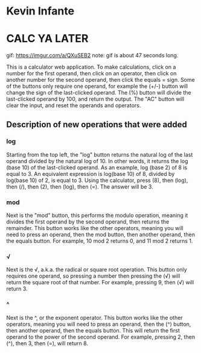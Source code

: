 # Kevin Infante

# CALC YA LATER
gif: https://imgur.com/a/QXuSEB2
note: gif is about 47 seconds long.

This is a calculator web application. To make calculations, click on a number for the first operand, then click on an operator, then click on another number for the second operand, then click the equals = sign. Some of the buttons only require one operand, for example the (+/-) button will change the sign of the last-clicked operand. The (%) button will divide the last-clicked operand by 100, and return the output. The "AC" button will clear the input, and reset the operands and operators.

## Description of new operations that were added
### log
Starting from the top left, the "log" button returns the natural log of the last operand divided by the natural log of 10. In other words, it returns the log (base 10) of the last-clicked operand. As an example, log (base 2) of 8 is equal to 3. An equivalent expression is log(base 10) of 8, divided by log(base 10) of 2, is equal to 3. Using the calculator, press (8), then (log), then (/), then (2), then (log), then (=). The answer will be 3.

### mod
Next is the "mod" button, this performs the modulo operation, meaning it divides the first operand by the second operand, then returns the remainder. This button works like the other operators, meaning you will need to press an operand, then the mod button, then another operand, then the equals button. For example, 10 mod 2 returns 0, and 11 mod 2 returns 1.

### √ 
Next is the √, a.k.a. the radical or square root operation. This button only requires one operand, so pressing a number then pressing the (√) will return the square root of that number. For example, pressing 9, then (√) will return 3.

### ^
Next is the ^, or the exponent operator. This button works like the other operators, meaning you will need to press an operand, then the (^) button, then another operand, then the equals button. This will return the first operand to the power of the second operand. For example, pressing 2, then (^), then 3, then (=), will return 8.

